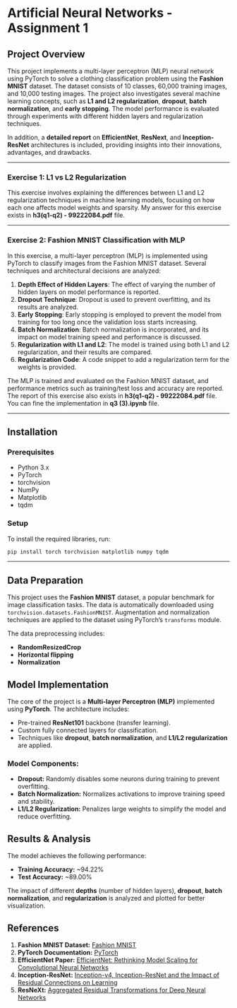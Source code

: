 
# Artificial Neural Networks - Assignment 1  

## Project Overview

This project implements a multi-layer perceptron (MLP) neural network using PyTorch to solve a clothing classification problem using the **Fashion MNIST** dataset. The dataset consists of 10 classes, 60,000 training images, and 10,000 testing images. The project also investigates several machine learning concepts, such as **L1 and L2 regularization**, **dropout**, **batch normalization**, and **early stopping**. The model performance is evaluated through experiments with different hidden layers and regularization techniques.

In addition, a **detailed report** on **EfficientNet**, **ResNext**, and **Inception-ResNet** architectures is included, providing insights into their innovations, advantages, and drawbacks.

---

### Exercise 1: L1 vs L2 Regularization
This exercise involves explaining the differences between L1 and L2 regularization techniques in machine learning models, focusing on how each one affects model weights and sparsity. My answer for this exercise exists in **h3(q1-q2) - 99222084.pdf** file.

---

### Exercise 2: Fashion MNIST Classification with MLP
In this exercise, a multi-layer perceptron (MLP) is implemented using PyTorch to classify images from the Fashion MNIST dataset. Several techniques and architectural decisions are analyzed:

1. **Depth Effect of Hidden Layers**: The effect of varying the number of hidden layers on model performance is reported.
2. **Dropout Technique**: Dropout is used to prevent overfitting, and its results are analyzed.
3. **Early Stopping**: Early stopping is employed to prevent the model from training for too long once the validation loss starts increasing.
4. **Batch Normalization**: Batch normalization is incorporated, and its impact on model training speed and performance is discussed.
5. **Regularization with L1 and L2**: The model is trained using both L1 and L2 regularization, and their results are compared.
6. **Regularization Code**: A code snippet to add a regularization term for the weights is provided.

The MLP is trained and evaluated on the Fashion MNIST dataset, and performance metrics such as training/test loss and accuracy are reported. The report of this exercise also exists in **h3(q1-q2) - 99222084.pdf** file. You can fine the implementation in **q3 (3).ipynb** file.

--- 

## Installation

### Prerequisites
- Python 3.x
- PyTorch
- torchvision
- NumPy
- Matplotlib
- tqdm

### Setup

To install the required libraries, run:

```bash
pip install torch torchvision matplotlib numpy tqdm
```

---

## Data Preparation

This project uses the **Fashion MNIST** dataset, a popular benchmark for image classification tasks. The data is automatically downloaded using `torchvision.datasets.FashionMNIST`. Augmentation and normalization techniques are applied to the dataset using PyTorch’s `transforms` module.

The data preprocessing includes:
- **RandomResizedCrop**
- **Horizontal flipping**
- **Normalization**



## Model Implementation

The core of the project is a **Multi-layer Perceptron (MLP)** implemented using **PyTorch**. The architecture includes:
- Pre-trained **ResNet101** backbone (transfer learning).
- Custom fully connected layers for classification.
- Techniques like **dropout**, **batch normalization**, and **L1/L2 regularization** are applied.

### Model Components:
- **Dropout:** Randomly disables some neurons during training to prevent overfitting.
- **Batch Normalization:** Normalizes activations to improve training speed and stability.
- **L1/L2 Regularization:** Penalizes large weights to simplify the model and reduce overfitting.



## Results & Analysis

The model achieves the following performance:
- **Training Accuracy:** ~94.22%
- **Test Accuracy:** ~89.00%

The impact of different **depths** (number of hidden layers), **dropout**, **batch normalization**, and **regularization** is analyzed and plotted for better visualization.



## References

1. **Fashion MNIST Dataset:** [Fashion MNIST](https://github.com/zalandoresearch/fashion-mnist)
2. **PyTorch Documentation:** [PyTorch](https://pytorch.org/docs/)
3. **EfficientNet Paper:** [EfficientNet: Rethinking Model Scaling for Convolutional Neural Networks](https://arxiv.org/abs/1905.11946)
4. **Inception-ResNet:** [Inception-v4, Inception-ResNet and the Impact of Residual Connections on Learning](https://arxiv.org/abs/1602.07261)
5. **ResNeXt:** [Aggregated Residual Transformations for Deep Neural Networks](https://arxiv.org/abs/1611.05431)

